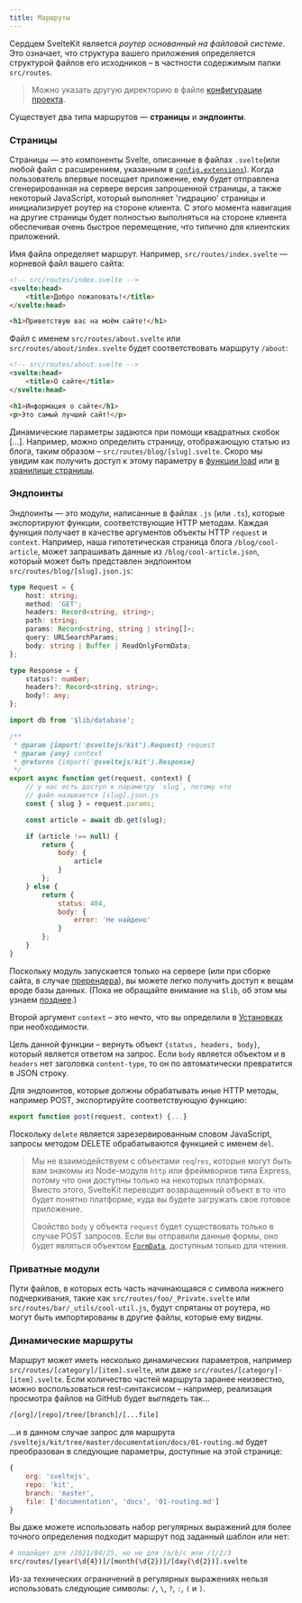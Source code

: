 ```yaml
---
title: Маршруты
---
```


Сердцем SvelteKit является *роутер основанный на файловой системе*. Это означает, что структура вашего приложения определяется структурой файлов его исходников – в частности содержимым папки `src/routes`.

> Можно указать другую директорию в файле [конфигурации проекта](#configuration).

Существует два типа маршрутов — **страницы** и **эндпоинты**.

### Страницы

Страницы — это компоненты Svelte, описанные в файлах `.svelte`(или любой файл с расширением, указанным в [`config.extensions`](#configuration)). Когда пользователь впервые посещает приложение, ему будет отправлена сгенерированная на сервере версия запрошенной страницы, а также некоторый JavaScript, который выполняет 'гидрацию' страницы и инициализирует роутер на стороне клиента. С этого момента навигация на другие страницы будет полностью выполняться на стороне клиента обеспечивая очень быстрое перемещение, что типично для клиентских приложений.

Имя файла определяет маршрут. Например, `src/routes/index.svelte` — корневой файл вашего сайта:


```html
<!-- src/routes/index.svelte -->
<svelte:head>
	<title>Добро пожаловать!</title>
</svelte:head>

<h1>Приветствую вас на моём сайте!</h1>
```

Файл с именем `src/routes/about.svelte` или `src/routes/about/index.svelte` будет соответствовать маршруту `/about`:

```html
<!-- src/routes/about.svelte -->
<svelte:head>
	<title>О сайте</title>
</svelte:head>

<h1>Информация о сайте</h1>
<p>Это самый лучший сайт!</p>
```

Динамические параметры задаются при помощи квадратных скобок [...]. Например, можно определить страницу, отображающую статью из блога, таким образом – `src/routes/blog/[slug].svelte`. Скоро мы увидим как получить доступ к этому параметру в 
[функции load](#loading) или [в хранилище страницы](#modules-app-stores). 

### Эндпоинты


Эндпоинты — это модули, написанные в файлах `.js` (или `.ts`), которые экспортируют функции, соответствующие HTTP методам. Каждая функция получает в качестве аргументов объекты HTTP `request` и `context`. Например, наша гипотетическая страница блога `/blog/cool-article`, может запрашивать данные из `/blog/cool-article.json`, который может быть представлен эндпоинтом `src/routes/blog/[slug].json.js`:

```ts
type Request = {
	host: string;
	method: 'GET';
	headers: Record<string, string>;
	path: string;
	params: Record<string, string | string[]>;
	query: URLSearchParams;
	body: string | Buffer | ReadOnlyFormData;
};

type Response = {
	status?: number;
	headers?: Record<string, string>;
	body?: any;
};
```

```js
import db from '$lib/database';

/**
 * @param {import('@sveltejs/kit').Request} request
 * @param {any} context
 * @returns {import('@sveltejs/kit').Response}
 */
export async function get(request, context) {
	// у нас есть доступ к параметру `slug`, потому что
	// файл называется [slug].json.js
	const { slug } = request.params;

	const article = await db.get(slug);

	if (article !== null) {
		return {
			body: {
				article
			}
		};
	} else {
		return {
			status: 404,
			body: {
				error: 'Не найдено'
			}
		};
	}
}
```
Поскольку модуль запускается только на сервере (или при сборке сайта, в случае [пререндера](#пререндер)), вы можете легко получить доступ к вещам вроде базы данных. (Пока не обращайте внимание на `$lib`, об этом мы узнаем [позднее](#$lib).)

Второй аргумент `context` – это нечто, что вы определили в [Установках](#setup) при необходимости.

Цель данной функции – вернуть объект `{status, headers, body}`, который является ответом на запрос. Если `body` является объектом и в `headers` нет заголовка `content-type`, то он по автоматически превратится в JSON строку.

Для эндпоинтов, которые должны обрабатывать иные HTTP методы, например POST, экспортируйте соответствующую функцию:

```js
export function post(request, context) {...}
```

Поскольку `delete` является зарезервированным словом JavaScript, запросы методом DELETE обрабатываются функцией с именем `del`.

> Мы не взаимодействуем с объектами `req`/`res`, которые могут быть вам знакомы из Node-модуля `http` или фреймворков типа Express, потому что они доступны только на некоторых платформах. Вместо этого, SvelteKit переводит возвращенный объект в то что будет понятно платформе, куда вы будете загружать свое готовое приложение. 
>
> Свойство `body` у объекта `request` будет существовать только в случае POST запросов. Если вы отправили данные формы, оно будет являться объектом [`FormData`](https://developer.mozilla.org/en-US/docs/Web/API/FormData), доступным только для чтения.


### Приватные модули 

Пути файлов, в которых есть часть начинающаяся с символа нижнего подчеркивания, такие как `src/routes/foo/_Private.svelte` или `src/routes/bar/_utils/cool-util.js`, будут спрятаны от роутера, но могут быть импортированы в другие файлы, которые ему видны.


### Динамические маршруты

Маршрут может иметь несколько динамических параметров, например `src/routes/[category]/[item].svelte`, или даже `src/routes/[category]-[item].svelte`. Если количество частей маршрута заранее неизвестно, можно воспользоваться rest-синтаксисом – например, реализация просмотра файлов на GitHub будет выглядеть так...

```bash
/[org]/[repo]/tree/[branch]/[...file]
```

...и в данном случае запрос для маршрута `/sveltejs/kit/tree/master/documentation/docs/01-routing.md` будет преобразован в следующие параметры, доступные на этой странице:

```js
{
	org: 'sveltejs',
	repo: 'kit',
	branch: 'master',
	file: ['documentation', 'docs', '01-routing.md']
}
```

Вы даже можете использовать набор регулярных выражений для более точного определения подходит маршрут под заданный шаблон или нет:

```bash
# подойдет для /2021/04/25, но не для /a/b/c или /1/2/3
src/routes/[year(\d{4})]/[month(\d{2})]/[day(\d{2})].svelte
```
Из-за технических ограничений в регулярных выражениях нельзя использовать следующие символы: `/`, `\`, `?`, `:`, `(` и `)`.